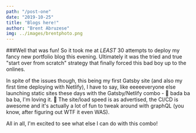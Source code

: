 ```yaml
---
path: "/post-one"
date: "2019-10-25"
title: "Blogs here!"
author: "Brent Abruzese"
img: ../images/brentphoto.png
---
```


###Well that was fun!
So it took me at *LEAST* 30 attempts to deploy my fancy new portfolio blog this evening. Ultimately it was the tried and true "start over from scratch" strategy that finally forced this bad boy up to the onlines.  
  
In spite of the issues though, this being my first Gatsby site (and also my first time deploying with Netlify), I have to say, like eeeeeveryone else launching static sites these days with the Gatsby/Netlify combo - 🎵 bada ba ba ba, I'm loving it. 🍟 The site/load speed is as advertised, the CI/CD is awesome and it's actually a lot of fun to tweak around with graphQL (you know, after figuring out WTF it even WAS).  

All in all, I'm excited to see what else I can do with this combo!



